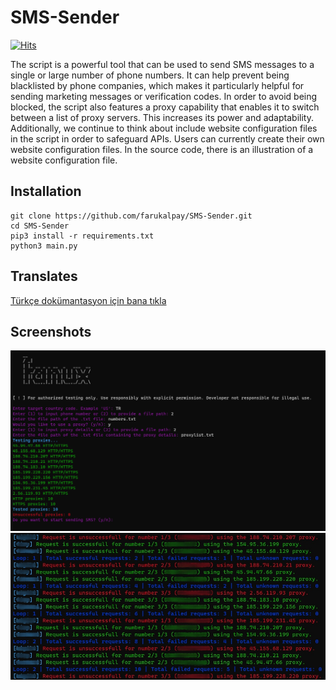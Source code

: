 # SMS-Sender
[![Hits](https://hits.sh/github.com/farukalpay/SMS-Sender.svg)](https://hits.sh/github.com/farukalpay/SMS-Sender/)

The script is a powerful tool that can be used to send SMS messages to a single or large number of phone numbers. It can help prevent being blacklisted by phone companies, which makes it particularly helpful for sending marketing messages or verification codes. In order to avoid being blocked, the script also features a proxy capability that enables it to switch between a list of proxy servers. This increases its power and adaptability. Additionally, we continue to think about include website configuration files in the script in order to safeguard APIs. Users can currently create their own website configuration files. In the source code, there is an illustration of a website configuration file.

Installation
----
```console
git clone https://github.com/farukalpay/SMS-Sender.git
cd SMS-Sender
pip3 install -r requirements.txt
python3 main.py
```

Translates
----
[Türkçe dokümantasyon için bana tıkla]([https://github.com](https://github.com/farukalpay/SMS-Sender/blob/gh-pages/translates/README-tr.md))

Screenshots
----

![Screenshot](https://raw.githubusercontent.com/farukalpay/SMS-Sender/gh-pages/images/main.png)
![Screenshot](https://raw.githubusercontent.com/farukalpay/SMS-Sender/gh-pages/images/progress.jpg)
